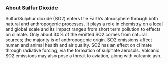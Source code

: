 ### About Sulfur Dioxide

Sulfur/Sulphur dioxide (SO2) enters the Earth’s atmosphere through both natural and anthropogenic processes. It plays a role in chemistry on a local and global scale and its impact ranges from short term pollution to effects on climate. Only about 30% of the emitted SO2 comes from natural sources; the majority is of anthropogenic origin. SO2 emissions affect human and animal health and air quality. SO2 has an effect on climate through radiative forcing, via the formation of sulphate aerosols. Volcanic SO2 emissions may also pose a threat to aviation, along with volcanic ash.